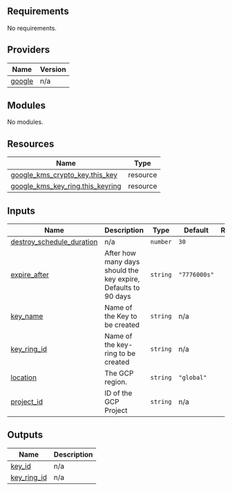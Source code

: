 <!-- BEGIN_TF_DOCS -->
## Requirements

No requirements.

## Providers

| Name | Version |
|------|---------|
| <a name="provider_google"></a> [google](#provider\_google) | n/a |

## Modules

No modules.

## Resources

| Name | Type |
|------|------|
| [google_kms_crypto_key.this_key](https://registry.terraform.io/providers/hashicorp/google/latest/docs/resources/kms_crypto_key) | resource |
| [google_kms_key_ring.this_keyring](https://registry.terraform.io/providers/hashicorp/google/latest/docs/resources/kms_key_ring) | resource |

## Inputs

| Name | Description | Type | Default | Required |
|------|-------------|------|---------|:--------:|
| <a name="input_destroy_schedule_duration"></a> [destroy\_schedule\_duration](#input\_destroy\_schedule\_duration) | n/a | `number` | `30` | no |
| <a name="input_expire_after"></a> [expire\_after](#input\_expire\_after) | After how many days should the key expire, Defaults to 90 days | `string` | `"7776000s"` | no |
| <a name="input_key_name"></a> [key\_name](#input\_key\_name) | Name of the Key to be created | `string` | n/a | yes |
| <a name="input_key_ring_id"></a> [key\_ring\_id](#input\_key\_ring\_id) | Name of the key-ring to be created | `string` | n/a | yes |
| <a name="input_location"></a> [location](#input\_location) | The GCP region. | `string` | `"global"` | no |
| <a name="input_project_id"></a> [project\_id](#input\_project\_id) | ID of the GCP Project | `string` | n/a | yes |

## Outputs

| Name | Description |
|------|-------------|
| <a name="output_key_id"></a> [key\_id](#output\_key\_id) | n/a |
| <a name="output_key_ring_id"></a> [key\_ring\_id](#output\_key\_ring\_id) | n/a |
<!-- END_TF_DOCS -->